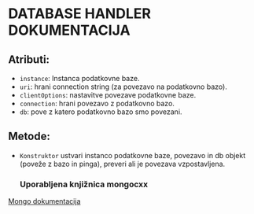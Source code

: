 # DATABASE HANDLER DOKUMENTACIJA
## Atributi:
- `instance`:
    Instanca podatkovne baze.
- `uri`:
    hrani connection string (za povezavo na podatkovno bazo).
- `clientOptions`:
    nastavitve povezave podatkovne baze.
- `connection`:
    hrani povezavo z podatkovno bazo.
- `db`:
    pove z katero podatkovno bazo smo povezani.

## Metode:
- `Konstruktor`
    ustvari instanco podatkovne baze, povezavo in db objekt (poveže z bazo in pinga), preveri ali je povezava vzpostavljena.

    ### Uporabljena knjižnica mongocxx
[Mongo dokumentacija](https://cloud.mongodb.com/v2/67eba2f3cda2c84940f02ab6#/overview?connectCluster=Cluster0)